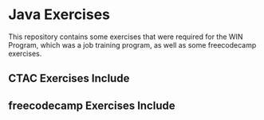 # Java Exercises
This repository contains some exercises that were required for the WIN Program, which was a job training program, as well as some freecodecamp exercises.

## CTAC Exercises Include


## freecodecamp Exercises Include

